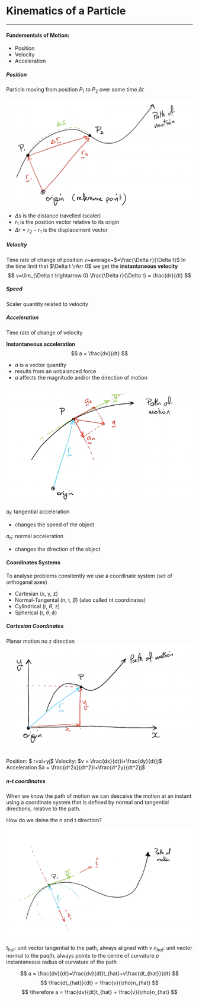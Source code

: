 # Kinematics of a Particle
---
#### Fundementals of Motion:
- Position
- Velocity
- Acceleration
  
##### Position
Particle moving from position $P_1$ to $P_2$ over some time $\Delta t$

![alt text](/assets/Position.png)

- $\Delta s$ is the distance travelled (scaler)
- $r_1$ is the position vector relative to its origin
- $\Delta r = r_2-r_1$ is the displacement vector

##### Velocity
Time rate of change of position
$v$~average~$=\frac{\Delta r}{\Delta t}$
In the time limit that $\Delta t \rArr 0$ we get the **instantaneous velocity**
$$
v=\lim_{\Delta t \rightarrow 0} \frac{\Delta r}{\Delta t} = \frac{dr}{dt}
$$

##### Speed
Scaler quantity related to velocity

##### Acceleration
Time rate of change of velocity

**Instantaneous acceleration**
$$
a = \frac{dv}{dt}
$$
- $a$ is a vector quantity
- results from an unbalanced force
- $a$ affects the magnitude and/or the direction of motion
  
![hello](/assets/accelerationDiagram.png)

$a_t$: tangential acceleration
- changes the speed of the object

$a_n$: normal acceleration
- changes the direction of the object


#### Coordinates Systems

To analyse problems consitently we use a coordinate system (set of orthoganal axes)

- Cartesian (x, y, z)
- Normal-Tangental (n, t, $\beta$) (also called nt coordinates)
- Cylindrical (r, $\theta$, z)
- Spherical (r, $\theta, \phi$)

##### Cartesian Coordinates 
Planar motion no z direction
![](/assets/cartesian.png)

Position: $ r=xi+yj$
Velocity: $v = \frac{dx}{dt}i+\frac{dy}{dt}j$
Acceleration $a = \frac{d^2x}{dt^2}i+\frac{d^2y}{dt^2}j$



##### n-t coordinates
When we know the path of motion we can desceive the motion at an instant using a coordinate system that is defined by normal and tangential directions, relative to the path.

How do we deine the n and t direction?

![](/assets/nt.png)

$t_{hat}$: unit vector tangential to the path, always aligned with $v$
$n_{hat}$: unit vector normal to the paqth, always points to the centre of curvature
$\rho$ instantaneous radius of curvature of the path


$$
a = \frac{dv}{dt}=\frac{dv}{dt}t_{hat}+v\frac{dt_{hat}}{dt}
$$
$$
\frac{dt_{hat}}{dt} = \frac{v}{\rho}n_{hat}
$$
$$
\therefore a = \frac{dv}{dt}t_{hat} + \frac{v}{\rho}n_{hat}
$$